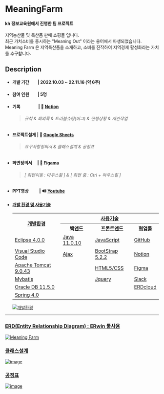 # MeaningFarm

#### kh 정보교육원에서 진행한 팀 프로젝트
<p>
지역농산물 및 특산품 판매 쇼핑몰 입니다.<br />
최근 가치소비를 중시하는 "Meaning Out" 이라는 용어에서 파생되었습니다.<br />
Meaning Farm 은 지역특산품을 소개하고, 소비를 진작하여 지역경제 활성화라는 가치를 추구합니다.
</p>

## Description
- #### 개발 기간　　| 2022.10.03 ~ 22.11.16 (약 6주)
- #### 참여 인원　　| 5명
- #### 기록　　　　 | 📒 <a href="https://messenger-kh.notion.site/86c8876e465c4caa8703e6c844bf3a48">Notion </a> 
  > ###### 규칙 & 회의록 & 트러블슈팅(버그) & 진행상황</span> & 개인작업
- #### 프로젝트설계 | 📗 <a href="https://docs.google.com/spreadsheets/d/16wqsdkrnTY0lv9_ZsNfPKA1qyX4L-sSRlwvjXk741II/edit?usp=sharing">Google Sheets </a><br />
  > ###### 요구사항정의서 & 클래스설계 & 공정표
- #### 화면정의서　 | 🎨 <a href="https://www.figma.com/file/Samba0znr2Yde8c1d7UDPf/kh%ED%8C%8C%EC%9D%B4%EB%84%90%ED%94%84%EB%A1%9C%EC%A0%9D%ED%8A%B8?t=qAPUDJqspk7fZXH3-1">Figama </a><br />
  > ###### [ 화면이동 : 마우스휠 ] & [ 화면 줌 : Ctrl + 마우스휠 ]
- #### PPT영상 　　 | 🔊 <a href="https://youtu.be/CecmMgAr4_E">Youtube
- #### 개발 환경 및 사용기술
    <table>
      <tr align=center>
        <th rowspan="2">개발환경</th>
        <th colspan="3">사용기술</th>
      </tr>
      <tr align=center>
        <th>백앤드</th>
        <th>프론트앤드</th>
        <th>협업툴</th>
      </tr>
      <tr>
        <td>Eclipse 4.0.0</td>
        <td>Java 11.0.10</td>
        <td>JavaScript</td>
        <td>GitHub</td>
      </tr>
      <tr>
        <td>Visual Studio Code</td>
        <td>Ajax</td>
        <td>BootStrap 5.2.2</td>
        <td>Notion</td>
      </tr>
      <tr>
        <td>Apache Tomcat 9.0.43</td>
        <td></td>
        <td>HTML5/CSS</td>
        <td>Figma</td>
      </tr>
      <tr>
        <td>Mybatis</td>
        <td></td>
        <td>Jquery</td>
        <td>Slack</td>  
      </tr>
      <tr>
        <td>Oracle DB 11.5.0</td>
        <td></td>
        <td></td>
        <td>ERDcloud</td>
      </tr>
      <tr>
        <td>Spring 4.0</td>
        <td></td>
        <td></td>
        <td></td>
      </tr>
    </table>
    
    ![개발환경](https://user-images.githubusercontent.com/98031858/205435270-23a6037c-7070-4dbc-ab68-5542cff76fa1.jpg)

  

---
    
### ERD(Entity Relationship Diagram) : ERwin 툴사용 
  ![Meaning Farm](https://user-images.githubusercontent.com/98031858/202108666-c7389c85-ce1d-427c-8e0e-ab38d89e7bcb.jpg)

### 클래스설계
  ![image](https://user-images.githubusercontent.com/98031858/205436518-d9077613-d152-4813-ba0a-f1f886c4606b.png)


### 공정표
  ![image](https://user-images.githubusercontent.com/98031858/205438044-575c883b-2cef-43c0-9cae-5a1797a315bb.png)


